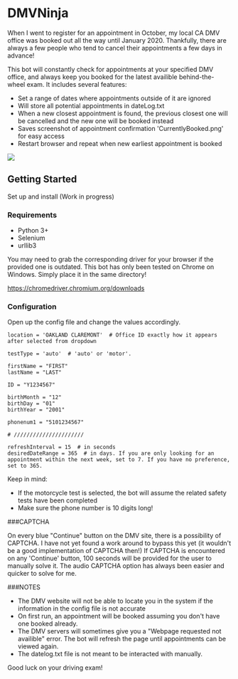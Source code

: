 # DMVNinja

When I went to register for an appointment in October, my local CA DMV office was booked out all the way until January 2020. Thankfully, there are always a few people who tend to cancel their appointments a few days in advance! 

This bot will constantly check for appointments at your specified DMV office, and always keep you booked for the latest availible behind-the-wheel exam. It includes several features:

* Set a range of dates where appointments outside of it are ignored
* Will store all potential appointments in dateLog.txt
* When a new closest appointment is found, the previous closest one will be cancelled and the new one will be booked instead
* Saves screenshot of appointment confirmation 'CurrentlyBooked.png' for easy access
* Restart browser and repeat when new earliest appointment is booked

![](demo.gif)



## Getting Started

Set up and install (Work in progress)

### Requirements

* Python 3+
* Selenium
* urllib3

You may need to grab the corresponding driver for your browser if the provided one is outdated. This bot has only been tested on Chrome on Windows. Simply place it in the same directory!

https://chromedriver.chromium.org/downloads


### Configuration

Open up the config file and change the values accordingly. 

```
location = 'OAKLAND CLAREMONT'  # Office ID exactly how it appears after selected from dropdown

testType = 'auto'  # 'auto' or 'motor'. 

firstName = "FIRST"
lastName = "LAST"

ID = "Y1234567"

birthMonth = "12"
birthDay = "01"
birthYear = "2001"

phonenum1 = "5101234567"

# //////////////////////

refreshInterval = 15  # in seconds
desiredDateRange = 365  # in days. If you are only looking for an appointment within the next week, set to 7. If you have no preference, set to 365.

```

Keep in mind:
* If the motorcycle test is selected, the bot will assume the related safety tests have been completed
* Make sure the phone number is 10 digits long!


###CAPTCHA

On every blue "Continue" button on the DMV site, there is a possibility of CAPTCHA. I have not yet found a work around to bypass this yet (it wouldn't be a good implementation of CAPTCHA then!) If CAPTCHA is encountered on any 'Continue' button, 100 seconds will be provided for the user to manually solve it. The audio CAPTCHA option has always been easier and quicker to solve for me.

###NOTES

* The DMV website will not be able to locate you in the system if the information in the config file is not accurate
* On first run, an appointment will be booked assuming you don't have one booked already.
* The DMV servers will sometimes give you a "Webpage requested not availible" error. The bot will refresh the page until appointments can be viewed again.
* The datelog.txt file is not meant to be interacted with manually.

Good luck on your driving exam!



